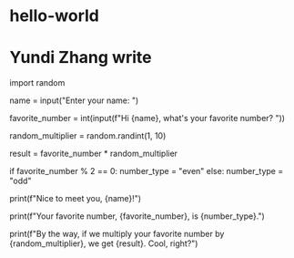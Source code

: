 # hello-world



# Yundi Zhang write
import random

name = input("Enter your name: ")

favorite_number = int(input(f"Hi {name}, what's your favorite number? "))

random_multiplier = random.randint(1, 10)  

result = favorite_number * random_multiplier

if favorite_number % 2 == 0:
    number_type = "even"
else:
    number_type = "odd"

print(f"Nice to meet you, {name}!")

print(f"Your favorite number, {favorite_number}, is {number_type}.")

print(f"By the way, if we multiply your favorite number by {random_multiplier}, we get {result}. Cool, right?")

